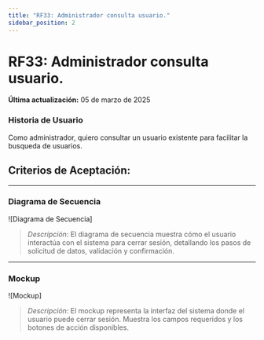 ```yaml
---
title: "RF33: Administrador consulta usuario."  
sidebar_position: 2
---
```


# RF33: Administrador consulta usuario.

**Última actualización:** 05 de marzo de 2025

### Historia de Usuario

Como administrador, quiero consultar un usuario existente para facilitar la busqueda de usuarios.

  **Criterios de Aceptación:**
  - 

---

### Diagrama de Secuencia

![Diagrama de Secuencia] 

> *Descripción*: El diagrama de secuencia muestra cómo el usuario interactúa con el sistema para cerrar sesión, detallando los pasos de solicitud de datos, validación y confirmación.

---

### Mockup

![Mockup]

> *Descripción*: El mockup representa la interfaz del sistema donde el usuario puede cerrar sesión. Muestra los campos requeridos y los botones de acción disponibles.
